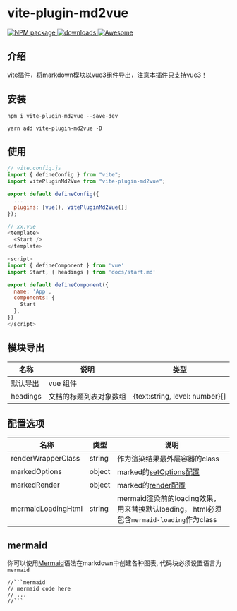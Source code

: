 # vite-plugin-md2vue

<p>
<a href="https://www.npmjs.com/package/vite-plugin-md2vue" target="_blank">
  <img alt="NPM package" src="https://img.shields.io/npm/v/vite-plugin-md2vue.svg?style=flat">
</a>
<a href="https://www.npmjs.com/package/vite-plugin-md2vue" target="_blank">
  <img alt="downloads" src="https://img.shields.io/npm/dt/vite-plugin-md2vue.svg?style=flat">
</a>
<a href="https://github.com/vitejs/awesome-vite#transformers" target="_blank">
  <img src="https://cdn.rawgit.com/sindresorhus/awesome/d7305f38d29fed78fa85652e3a63e154dd8e8829/media/badge.svg" alt="Awesome">
</a>
</p>

## 介绍

vite插件，将markdown模块以vue3组件导出，注意本插件只支持vue3！

## 安装
```
npm i vite-plugin-md2vue --save-dev

yarn add vite-plugin-md2vue -D
```

## 使用
```javascript
// vite.config.js
import { defineConfig } from "vite";
import vitePluginMd2Vue from "vite-plugin-md2vue";

export default defineConfig({
  ...
  plugins: [vue(), vitePluginMd2Vue()]
});
```

```javascript
// xx.vue
<template>
  <Start />
</template>

<script>
import { defineComponent } from 'vue'
import Start, { headings } from 'docs/start.md'

export default defineComponent({
  name: 'App',
  components: {
    Start
  },
})
</script>
```
## 模块导出
| 名称               | 说明   | 类型 |
| ------------------ | ------ | ------------------------------------------------------------------------------------------------------------------- |
| 默认导出            | vue 组件 |    |
| headings            | 文档的标题列表对象数组 | {text:string, level: number}[] |

## 配置选项

| 名称    | 类型  | 说明     |
| ------- | -------- | -------- |
| renderWrapperClass  |  string  | 作为渲染结果最外层容器的class |
| markedOptions |  object  | marked的[setOptions配置](https://marked.js.org/using_advanced#options) |
| markedRender |  object  | marked的[render配置](https://marked.js.org/using_pro#renderer) |
| mermaidLoadingHtml |  string  | mermaid渲染前的loading效果，用来替换默认loading， html必须包含```mermaid-loading```作为class |

## mermaid

你可以使用[Mermaid](https://mermaid-js.github.io/mermaid/#/)语法在markdown中创建各种图表, 代码块必须设置语言为```mermaid```

```
//```mermaid
// mermaid code here
// ...
//```


